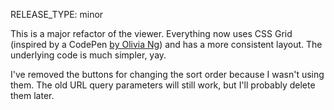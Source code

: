 RELEASE_TYPE: minor

This is a major refactor of the viewer.  Everything now uses CSS Grid (inspired by a CodePen [by Olivia Ng](https://codepen.io/oliviale/pen/WqwOzv)) and has a more consistent layout.  The underlying code is much simpler, yay.

I've removed the buttons for changing the sort order because I wasn't using them.  The old URL query parameters will still work, but I'll probably delete them later.
